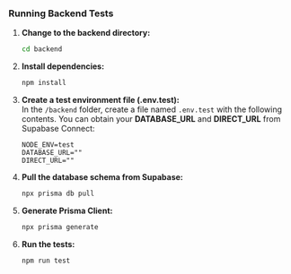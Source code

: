 ### Running Backend Tests

1. **Change to the backend directory:**
   ```bash
   cd backend
   ```

2. **Install dependencies:**
   ```bash
   npm install
   ```

3. **Create a test environment file (.env.test):**  
   In the `/backend` folder, create a file named `.env.test` with the following contents. You can obtain your **DATABASE_URL** and **DIRECT_URL** from Supabase Connect:
   ```dotenv
   NODE_ENV=test
   DATABASE_URL=""
   DIRECT_URL=""
   ```

4. **Pull the database schema from Supabase:**
   ```bash
   npx prisma db pull
   ```

5. **Generate Prisma Client:**
   ```bash
   npx prisma generate
   ```

6. **Run the tests:**
   ```bash
   npm run test
   ```